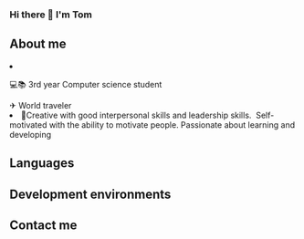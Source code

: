 ### Hi there 👋 I'm Tom

<h2>About me</h2>

<li>

 💻📚 3rd year Computer science student
</li
<li>
✈ World traveler
</li>
<li>
🦾Creative with good interpersonal skills and leadership skills.  Self-motivated with the ability to motivate people. Passionate about learning and developing
 </li>

<h2>Languages</h2>



<h2>Development environments</h2>



<h2>Contact me</h2>
<i class="fa fa-linkedin-square" style="font-size:36px" url:("https://www.linkedin.com/in/tom-ben-hamo-2b62b1168/")></i>


